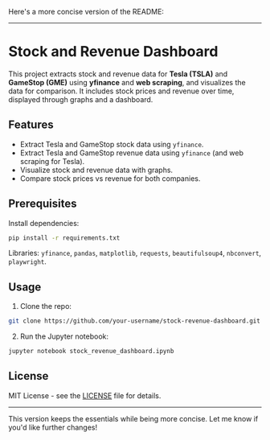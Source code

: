 Here's a more concise version of the README:

---

# Stock and Revenue Dashboard

This project extracts stock and revenue data for **Tesla (TSLA)** and **GameStop (GME)** using **yfinance** and **web scraping**, and visualizes the data for comparison. It includes stock prices and revenue over time, displayed through graphs and a dashboard.

## Features

- Extract Tesla and GameStop stock data using `yfinance`.
- Extract Tesla and GameStop revenue data using `yfinance` (and web scraping for Tesla).
- Visualize stock and revenue data with graphs.
- Compare stock prices vs revenue for both companies.

## Prerequisites

Install dependencies:

```bash
pip install -r requirements.txt
```

Libraries: `yfinance`, `pandas`, `matplotlib`, `requests`, `beautifulsoup4`, `nbconvert`, `playwright`.

## Usage

1. Clone the repo:

```bash
git clone https://github.com/your-username/stock-revenue-dashboard.git
```

2. Run the Jupyter notebook:

```bash
jupyter notebook stock_revenue_dashboard.ipynb
```

## License

MIT License - see the [LICENSE](LICENSE) file for details.


---

This version keeps the essentials while being more concise. Let me know if you'd like further changes!
